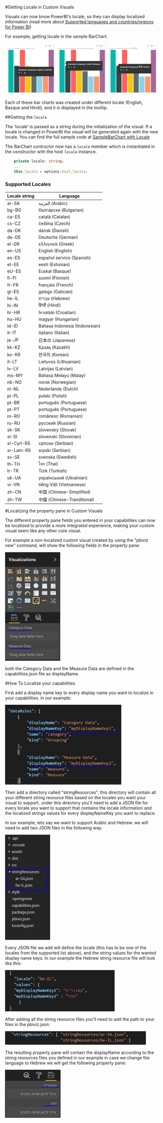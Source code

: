 #Getting Locale in Custom Visuals 

Visuals can now know PowerBI's locale, so they can display localized information
(read more about [Supported languages and countries/regions for Power BI](https://powerbi.microsoft.com/en-us/documentation/powerbi-supported-languages/))

For example, getting locale in the sample BarChart.

![Sample BarChart with Locale](../images/LocaleInSampleBarChart.png)

Each of these bar charts was created under different locale (English, Basque and Hindi), and it is displayed in the tooltip.

##Getting the `locale`

The 'locale' is passed as a string during the initialization of the visual. If a locale is changed in PowerBI the visual will be generated again with the new locale.
You can find the full sample code at [SampleBarChart with Locale](https://github.com/Microsoft/PowerBI-visuals-sampleBarChart/commit/388670c71a873bf7412e771164ea3cbb8522a63e)

The BarChart contructor now has a `locale` member which is instantiated in the constructor with the host `locale` instance.

```typescript
    private locale: string;
    ...
    this.locale = options.host.locale;
```

### Supported Locales
Locale string | Language
--------------|----------------------
ar-SA | العربية (Arabic)
bg-BG | български (Bulgarian)
ca-ES | català (Catalan)
cs-CZ | čeština (Czech)
da-DK | dansk (Danish)
de-DE | Deutsche (German)
el-GR | ελληνικά (Greek)
en-US | English (English)
es-ES | español service (Spanish)
et-EE | eesti (Estonian)
eU-ES | Euskal (Basque)
fi-FI | suomi (Finnish)
fr-FR | français (French)
gl-ES | galego (Galician)
he-IL | עברית (Hebrew)
hi-IN | हिन्दी (Hindi)
hr-HR | hrvatski (Croatian)
hu-HU | magyar (Hungarian)
id-ID | Bahasa Indonesia (Indonesian)
it-IT | italiano (Italian)
ja-JP | 日本の (Japanese)
kk-KZ | Қазақ (Kazakh)
ko-KR | 한국의 (Korean)
it-LT | Lietuvos (Lithuanian)
lv-LV | Latvijas (Latvian)
ms-MY | Bahasa Melayu (Malay)
nb-NO | norsk (Norwegian)
nl-NL | Nederlands (Dutch)
pl-PL | polski (Polish)
pt-BR | português (Portuguese)
pt-PT | português (Portuguese)
ro-RO | românesc (Romanian)
ru-RU | русский (Russian)
sk-SK | slovenský (Slovak)
sl-SI | slovenski (Slovenian)
sr-Cyrl-RS | српски (Serbian)
sr-Latn-RS | srpski (Serbian)
sv-SE | svenska (Swedish)
th-TH | ไทย (Thai)
tr-TR | Türk (Turkish)
uk-UA | український (Ukrainian)
vi-VN | tiếng Việt (Vietnamese)
zh-CN | 中国 (Chinese-Simplified)
zh-TW | 中國 (Chinese-Tranditional)

#Localizing the property pane in Custom Visuals

The different property pane fields you entered in your capabilities can now be localized to provide a more integrated experience,
making your custom visual seem like any other core visual.

For example a non-localized custom visual created by using the "pbiviz new" command,
will show the following fields in the property pane:

![not Localized Property Pane](../images/notLocalizedPropertyPane.png)

both the Category Data and the Measure Data are defined in the capabilities.json file as displayName.



#How To Localize your capabilities

First add a display name key to every display name you want to localize in your capabilities.
in our example:

![Adding Display Name Keys](../images/displayNameKey.png)

Then add a directory called "stringResources", this directory will contain all your different string resource files based on the locales you want your visual to support.
under this directory you'll need to add a JSON file for every locale you want to support that contains the locale information and the localized strings values for every displayNameKey you want to replace.

In our example, lets say we want to support Arabic and Hebrew.
we will need to add two JSON files in the following way:

![Adding String Resources](../images/stringResourcesFiles.png)

Every JSON file we add will define the locale (this has to be one of the locales from the supported list above),
and the string values for the wanted display name keys.
In our example the Hebrew string resource file will look like this:

![Hebrew String Resource](../images/hebrewStringResource.png)

After adding all the string resource files you'll need to add the path to your files in the pbiviz.json:

![Adding StringResources Paths](../images/stringResourcePath.png)

The resulting property pane will contain the displayName according to the string resources files you defined
in our example in case we change the language to Hebrew we will get the following property pane:

![Localized Property Pane](../images/localizedPropertyPane.png)
